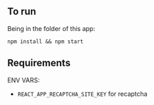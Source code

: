 ## To run

Being in the folder of this app:

`npm install && npm start`

## Requirements

ENV VARS:

* `REACT_APP_RECAPTCHA_SITE_KEY` for recaptcha

